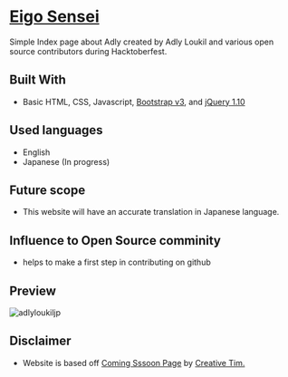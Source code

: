 # [Eigo Sensei](http://www.adlyloukil.jp)

Simple Index page about Adly created by Adly Loukil and various open source contributors during Hacktoberfest.

## Built With

- Basic HTML, CSS, Javascript, [Bootstrap v3](http://getbootstrap.com), and [jQuery 1.10](https://jquery.com)

## Used languages

- English
- Japanese (In progress)

## Future scope

- This website will have an accurate translation in Japanese language.

## Influence to Open Source comminity
- helps to make a first step in contributing on github

## Preview
![adlyloukiljp](https://user-images.githubusercontent.com/22683645/32230856-676cdecc-be97-11e7-8e87-229c205c168f.png)

## Disclaimer
- Website is based off [Coming Sssoon Page](https://www.creative-tim.com/product/coming-sssoon-page) by [Creative Tim.](https://www.creative-tim.com)
